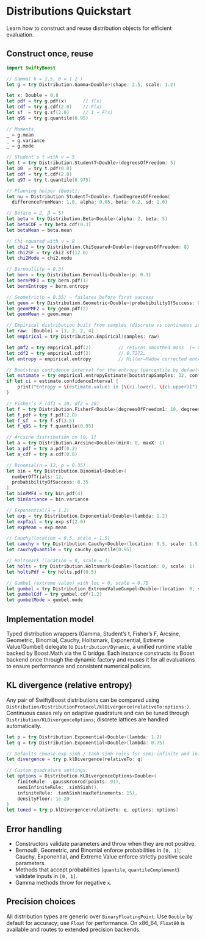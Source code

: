 # Distributions Quickstart

Learn how to construct and reuse distribution objects for efficient evaluation.

## Construct once, reuse

```swift
import SwiftyBoost

// Gamma( k = 2.5, θ = 1.2 )
let g = try Distribution.Gamma<Double>(shape: 2.5, scale: 1.2)

let x: Double = 0.8
let pdf = try g.pdf(x)      // f(x)
let cdf = try g.cdf(2.0)    // F(x)
let sf  = try g.sf(2.0)     // 1 − F(x)
let q95 = try g.quantile(0.95)

// Moments
_ = g.mean
_ = g.variance
_ = g.mode
```

```swift
// Student's t with ν = 5
let t = try Distribution.StudentT<Double>(degreesOfFreedom: 5)
let p0  = try t.pdf(0.0)
let cdf = try t.cdf(2.0)
let q97 = try t.quantile(0.975)

// Planning helper (Boost):
let nu = Distribution.StudentT<Double>.findDegreesOfFreedom(
  differenceFromMean: 1.0, alpha: 0.05, beta: 0.2, sd: 1.0)
```

```swift
// Beta(α = 2, β = 5)
let beta = try Distribution.Beta<Double>(alpha: 2, beta: 5)
let betaCDF = try beta.cdf(0.3)
let betaMean = beta.mean

// Chi-squared with ν = 8
let chi2 = try Distribution.ChiSquared<Double>(degreesOfFreedom: 8)
let chi2SF = try chi2.sf(12.0)
let chi2Mode = chi2.mode

// Bernoulli(p = 0.3)
let bern = try Distribution.Bernoulli<Double>(p: 0.3)
let bernPMF1 = try bern.pdf(1)
let bernEntropy = bern.entropy
```

```swift
// Geometric(p = 0.35) — failures before first success
let geom = try Distribution.Geometric<Double>(probabibilityOfSuccess: 0.35)
let geomPMF2 = try geom.pdf(2)
let geomMean = geom.mean
```

```swift
// Empirical distribution built from samples (discrete vs continuous is detected automatically)
let raw: [Double] = [1, 2, 2, 4]
let empirical = try Distribution.Empirical(samples: raw)

let pmf2 = try empirical.pdf(2)          // returns smoothed mass  (≈ 0.4545…)
let cdf2 = try empirical.cdf(2)          // 0.7272…
let entropy = empirical.entropy          // Miller–Madow corrected entropy

// Bootstrap confidence interval for the entropy (percentile by default)
let estimate = try empirical.entropyEstimate(bootstrapSamples: 32, confidenceLevel: 0.9)
if let ci = estimate.confidenceInterval {
    print("Entropy ≈ \(estimate.value) in [\(ci.lower), \(ci.upper)]")
}
```

```swift
// Fisher’s F (df1 = 10, df2 = 20)
let f = try Distribution.FisherF<Double>(degreesOfFreedom1: 10, degreesOfFreedom2: 20)
let f_pdf = try f.pdf(2.0)
let f_sf  = try f.sf(3.5)
let f_q95 = try f.quantile(0.95)
```

```swift
// Arcsine distribution on [0, 1]
let a = try Distribution.Arcsine<Double>(minX: 0, maxX: 1)
let a_pdf = try a.pdf(0.2)
let a_cdf = try a.cdf(0.8)

// Binomial(n = 12, p = 0.35)
let bin = try Distribution.Binomial<Double>(
  numberOfTrials: 12,
  probabibilityOfSuccess: 0.35
)
let binPMF4 = try bin.pdf(4)
let binVariance = bin.variance

// Exponential(λ = 1.2)
let exp = try Distribution.Exponential<Double>(lambda: 1.2)
let expTail = try exp.sf(2.0)
let expMean = exp.mean

// Cauchy(location = 0.5, scale = 1.5)
let cauchy = try Distribution.Cauchy<Double>(location: 0.5, scale: 1.5)
let cauchyQuantile = try cauchy.quantile(0.95)

// Holtsmark (location = 0, scale = 1)
let holts = try Distribution.Holtsmark<Double>(location: 0, scale: 1)
let holtsPdf = try holts.pdf(0.5)

// Gumbel (extreme value) with loc = 0, scale = 0.75
let gumbel = try Distribution.ExtremeValueGumpel<Double>(location: 0, scale: 0.75)
let gumbelCdf = try gumbel.cdf(1.2)
let gumbelMode = gumbel.mode
```

## Implementation model

Typed distribution wrappers (Gamma, Student’s t, Fisher’s F, Arcsine, Geometric, Binomial, Cauchy, Holtsmark, Exponential, Extreme Value/Gumbel) delegate to ``Distribution/Dynamic``, a unified runtime vtable backed by Boost.Math via the C bridge. Each instance constructs its Boost backend once through the dynamic factory and reuses it for all evaluations to ensure performance and consistent numerical policies.

## KL divergence (relative entropy)

Any pair of SwiftyBoost distributions can be compared using
``Distribution/DistributionProtocol/klDivergence(relativeTo:options:)``.
Continuous cases rely on adaptive quadrature and can be tuned through
``Distribution/KLDivergenceOptions``; discrete lattices are handled automatically.

```swift
let p = try Distribution.Exponential<Double>(lambda: 1.2)
let q = try Distribution.Exponential<Double>(lambda: 0.75)

// Defaults choose exp-sinh / tanh-sinh rules for semi-infinite and infinite domains.
let divergence = try p.klDivergence(relativeTo: q)

// Custom quadrature settings:
let options = Distribution.KLDivergenceOptions<Double>(
    finiteRule: .gaussKronrod(points: 91),
    semiInfiniteRule: .sinhSinh(),
    infiniteRule: .tanhSinh(maxRefinements: 15),
    densityFloor: 1e-20
)
let tuned = try p.klDivergence(relativeTo: q, options: options)
```

## Error handling

- Constructors validate parameters and throw when they are not positive.
- Bernoulli, Geometric, and Binomial enforce probabilities in `[0, 1]`; Cauchy, Exponential, and Extreme Value enforce strictly positive scale parameters.
- Methods that accept probabilities (`quantile`, `quantileComplement`) validate inputs in `[0, 1]`.
- Gamma methods throw for negative `x`.

## Precision choices

All distribution types are generic over `BinaryFloatingPoint`. Use `Double` by default for accuracy; use `Float` for performance. On x86_64, `Float80` is available and routes to extended precision backends.
